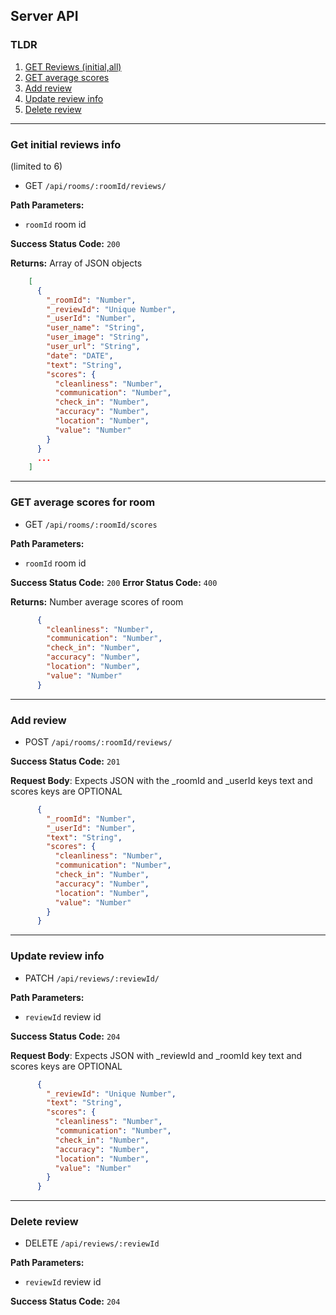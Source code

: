 ## Server API

### TLDR
1. [GET Reviews (initial,all)](#get-initial-reviews-info)
1. [GET average scores](#get-average-scores-for-room)
1. [Add review](#add-review)
1. [Update review info](#update-review-info)
1. [Delete review](#delete-review)
---

### Get initial reviews info
(limited to 6)
  * GET `/api/rooms/:roomId/reviews/`

**Path Parameters:**
  * `roomId` room id

**Success Status Code:** `200`

**Returns:** Array of JSON objects

```json
    [
      {
        "_roomId": "Number",
        "_reviewId": "Unique Number",
        "_userId": "Number",
        "user_name": "String",
        "user_image": "String",
        "user_url": "String",
        "date": "DATE",
        "text": "String",
        "scores": {
          "cleanliness": "Number",
          "communication": "Number",
          "check_in": "Number",
          "accuracy": "Number",
          "location": "Number",
          "value": "Number"
        }
      }
      ...
    ]
```
---

### GET average scores for room
  * GET `/api/rooms/:roomId/scores`

**Path Parameters:**
  * `roomId` room id

**Success Status Code:** `200`
**Error Status Code:** `400`

**Returns:** Number average scores of room

```json
      {
        "cleanliness": "Number",
        "communication": "Number",
        "check_in": "Number",
        "accuracy": "Number",
        "location": "Number",
        "value": "Number"
      }
```
---

### Add review
  * POST `/api/rooms/:roomId/reviews/`

**Success Status Code:** `201`

**Request Body**: Expects JSON with the _roomId and _userId keys
text and scores keys are OPTIONAL

```json
      {
        "_roomId": "Number",
        "_userId": "Number",
        "text": "String",
        "scores": {
          "cleanliness": "Number",
          "communication": "Number",
          "check_in": "Number",
          "accuracy": "Number",
          "location": "Number",
          "value": "Number"
        }
      }
```
---


### Update review info
  * PATCH `/api/reviews/:reviewId/`

**Path Parameters:**
  * `reviewId` review id

**Success Status Code:** `204`

**Request Body**: Expects JSON with _reviewId and _roomId key
text and scores keys are OPTIONAL

```json
      {
        "_reviewId": "Unique Number",
        "text": "String",
        "scores": {
          "cleanliness": "Number",
          "communication": "Number",
          "check_in": "Number",
          "accuracy": "Number",
          "location": "Number",
          "value": "Number"
        }
      }
```
---

### Delete review
  * DELETE `/api/reviews/:reviewId`

**Path Parameters:**
  * `reviewId` review id

**Success Status Code:** `204`